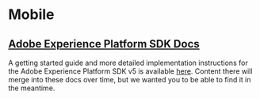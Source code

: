 # Mobile

## [Adobe Experience Platform SDK Docs](https://aep-sdks.gitbook.io/docs/)

A getting started guide and more detailed implementation instructions for the Adobe Experience Platform SDK v5 is available [here](https://aep-sdks.gitbook.io/docs/).  Content there will merge into these docs over time, but we wanted you to be able to find it in the meantime.

